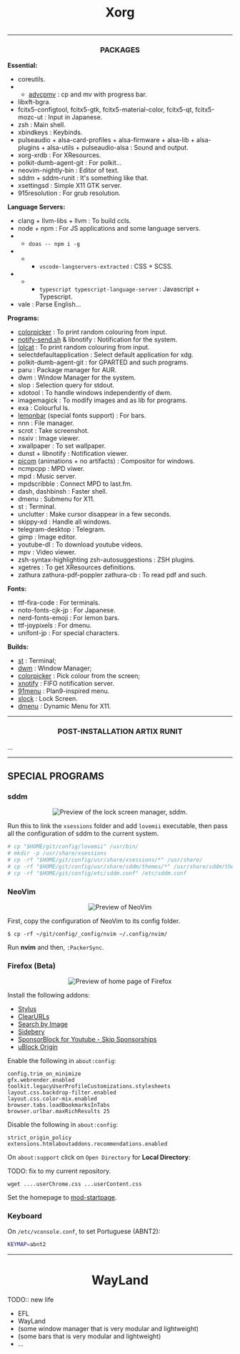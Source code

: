 <h1 align="center">Xorg</h1>
<img align="center" url="./.github/new_desktop.png">

---

<h3 align="center">PACKAGES</h3>

**Essential:**
+ coreutils.
+ + [advcpmv](https://github.com/jarun/advcpmv) : cp and mv with progress bar.
+ libxft-bgra.
+ fcitx5-configtool, fcitx5-gtk, fcitx5-material-color, fcitx5-qt, fcitx5-mozc-ut : Input in Japanese.
+ zsh : Main shell.
+ xbindkeys : Keybinds.
+ pulseaudio + alsa-card-profiles + alsa-firmware + alsa-lib + alsa-plugins + alsa-utils + pulseaudio-alsa : Sound and output.
+ xorg-xrdb : For XResources.
+ polkit-dumb-agent-git : For polkit...
+ neovim-nightly-bin : Editor of text.
+ sddm + sddm-runit : It's something like that.
+ xsettingsd : Simple X11 GTK server.
+ 915resolution : For grub resolution.

**Language Servers:**
+ clang + llvm-libs + llvm : To build ccls.
+ node + npm : For JS applications and some language servers.
+ + `doas -- npm i -g`
+ + + `vscode-langservers-extracted` : CSS + SCSS.
+ + + `typescript typescript-language-server` : Javascript + Typescript.
+ vale : Parse English...

**Programs:**
+ [colorpicker](ihttps://github.com/BeyondMagic/colorpicker) : To print random colouring from input.
+ [notify-send.sh](https://github.com/vlevit/notify-send.sh) & libnotify : Notification for the system.
+ [lolcat](https://github.com/jaseg/lolcat) : To print random colouring from input.
+ selectdefaultapplication : Select default application for xdg.
+ polkit-dumb-agent-git : for GPARTED and such programs.
+ paru : Package manager for AUR.
+ dwm : Window Manager for the system.
+ slop : Selection query for stdout.
+ xdotool : To handle windows independently of dwm.
+ imagemagick : To modify images and as lib for programs.
+ exa : Colourful ls.
+ [lemonbar](https://github.com/PH111P/bar) (special fonts support) : For bars.
+ nnn : File manager.
+ scrot : Take screenshot.
+ nsxiv : Image viewer.
+ xwallpaper : To set wallpaper.
+ dunst + libnotify : Notification viewer.
+ [picom](https://github.com/pijulius/picom) (animations + no artifacts) : Compositor for windows.
+ ncmpcpp : MPD viwer.
+ mpd : Music server.
+ mpdscribble : Connect MPD to last.fm.
+ dash, dashbinsh : Faster shell.
+ dmenu : Submenu for X11.
+ st : Terminal.
+ unclutter : Make cursor disappear in a few seconds.
+ skippy-xd : Handle all windows.
+ telegram-desktop : Telegram.
+ gimp : Image editor.
+ youtube-dl : To download youtube videos.
+ mpv : Video viewer.
+ zsh-syntax-highlighting zsh-autosuggestions : ZSH plugins.
+ xgetres : To get XResources definitions.
+ zathura zathura-pdf-poppler zathura-cb : To read pdf and such<F5>.

**Fonts:**
+ ttf-fira-code : For terminals.
+ noto-fonts-cjk-jp : For Japanese.
+ nerd-fonts-emoji : For lemon bars.
+ ttf-joypixels : For dmenu.
+ unifont-jp : For special characters.

**Builds:**
+ [st](https://github.com/beyondmagic/st) : Terminal;
+ [dwm](https://github.com/beyondmagic/dwm) : Window Manager;
+ [colorpicker](https://github.com/BeyondMagic/mod-colorpicker) : Pick colour from the screen;
+ [xnotify](https://github.com/beyondmagic/mod-xnotify) : FIFO notification server.
+ [91menu](https://github.com/beyondmagic/91menu) : Plan9-inspired menu.
+ [slock](https://github.com/beyondmagic/slock) : Lock Screen.
+ [dmenu](https://github.com/beyondmagic/dmenu) : Dynamic Menu for X11.

---

<h3 align="center">POST-INSTALLATION ARTIX RUNIT</h3>

...

---

<h2 align=-"center">SPECIAL PROGRAMS</h2>

### sddm

<p align="center">
  <img src="/.github/sddm.png" alt="Preview of the lock screen manager, sddm.">
</p>

Run this to link the `xsessions` folder and add `lovemii` executable, then pass all the configuration of sddm to the current system.

```zsh
# cp "$HOME/git/config/lovemii" /usr/bin/
# mkdir -p /usr/share/xsessions
# cp -rf "$HOME/git/config/usr/share/xsessions/*" /usr/share/
# cp -rf "$HOME/git/config/usr/share/sddm/themes/*" /usr/share/sddm/themes/
# cp -rf "$HOME/git/config/etc/sddm.conf" /etc/sddm.conf
```

### NeoVim

<p align="center">
  <img src="/.github/neovim.png" alt="Preview of NeoVim">
</p>

First, copy the configuration of NeoVim to its config folder.

`$ cp -rf ~/git/config/_config/nvim ~/.config/nvim/`

Run **nvim** and then, `:PackerSync`.

### Firefox (Beta)

<p align="center">
  <img src="/.github/firefox.png" alt="Preview of home page of Firefox">
</p>

Install the following addons:
+ [Stylus](https://addons.mozilla.org/en-US/firefox/addon/styl-us/)
+ [ClearURLs](https://addons.mozilla.org/en-US/firefox/addon/clearurls/)
+ [Search by Image](https://addons.mozilla.org/en-US/firefox/addon/search_by_image/)
+ [Sidebery](https://addons.mozilla.org/en-US/firefox/addon/sidebery/)
+ [SponsorBlock for Youtube - Skip Sponsorships](https://addons.mozilla.org/en-US/firefox/addon/sponsorblock/)
+ [uBlock Origin](https://addons.mozilla.org/en-US/firefox/addon/ublock-origin/)

Enable the following in `about:config`:
```
config.trim_on_minimize
gfx.webrender.enabled
toolkit.legacyUserProfileCustomizations.stylesheets
layout.css.backdrop-filter.enabled
layout.css.color-mix.enabled
browser.tabs.loadBookmarksInTabs
browser.urlbar.maxRichResults 25
```

Disable the following in `about:config`:

```
strict_origin_policy
extensions.htmlaboutaddons.recommendations.enabled
```

On `about:support` click on `Open Directory` for **Local Directory**:

TODO: fix to my current repository.
```
wget ....userChrome.css ...userContent.css
```

Set the homepage to [mod-startpage](https://github.com/BeyondMagic/mod-startpage).

### Keyboard

On `/etc/vconsole.conf`, to set Portuguese (ABNT2):

```zsh
KEYMAP=abnt2
```

---

<h1 align="center">WayLand</h1>

TODO:: new life
+ EFL
+ WayLand
+ (some window manager that is very modular and lightweight)
+ (some bars that is very modular and lightweight)
+ ...

